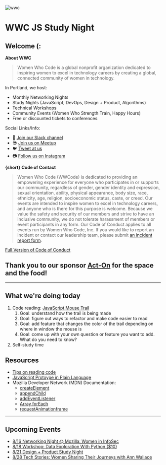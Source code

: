 ![wwc](https://a248.e.akamai.net/secure.meetupstatic.com/photos/event/1/e/5/4/highres_456127764.jpeg)

# WWC JS Study Night

## Welcome (:
**About WWC**
> Women Who Code is a global nonprofit organization dedicated to inspiring women to excel in technology careers by creating a global, connected community of women in technology.

In Portland, we host:
- Monthly Networking Nights
- Study Nights (JavaScript, DevOps, Design + Product, Algorithms)
- Technical Workshops
- Community Events (Women Who Strength Train, Happy Hours)
- Free or discounted tickets to conferences 

Social Links/Info:
- 💬 [Join our Slack channel](https://goo.gl/forms/sBKUgZ9hHnnmWn7z1)
- 😎 [Join us on Meetup](https://www.meetup.com/Women-Who-Code-Portland/)
- 🐦 [Tweet at us](https://twitter.com/WWCodePortland)
- 📷 [Follow us on Instagram](https://www.instagram.com/wwcodeportland/)


**{short} Code of Contact**
> Women Who Code (WWCode) is dedicated to providing an empowering experience for everyone who participates in or supports our community, regardless of gender, gender identity and expression, sexual orientation, ability, physical appearance, body size, race, ethnicity, age, religion, socioeconomic status, caste, or creed. Our events are intended to inspire women to excel in technology careers, and anyone who is there for this purpose is welcome. Because we value the safety and security of our members and strive to have an inclusive community, we do not tolerate harassment of members or event participants in any form. Our Code of Conduct applies to all events run by Women Who Code, Inc. If you would like to report an incident or contact our leadership team, please submit [an incident report form](https://docs.google.com/forms/d/e/1FAIpQLScmJq0Evb0aDbx4flmmZT1xX0GCXj_F--5asjfH7XvkrLo4xA/viewform).

[Full Version of Code of Conduct](https://www.meetup.com/Women-Who-Code-Portland/pages/22236117/Code_of_Conduct/)

## Thank you to our sponsor [Act-On](https://www.act-on.com/) for the space and the food!

----------------

## What we're doing today
1. Code reading: [JavaScript Mouse Trail](https://codepen.io/falldowngoboone/pen/PwzPYv?editors=0010)
    1. Goal: understand how the trail is being made
    1. Goal: figure out ways to refactor and make code easier to read
    1. Goal: add feature that changes the color of the trail depending on where in window the mouse is
    1. Goal: come up with your own question or feature you want to add. What do you need to know?
1. Self-study time

## Resources
- [Tips on reading code](http://bit.ly/js-reading)
- [JavaScript Protoype in Plain Language](http://javascriptissexy.com/javascript-prototype-in-plain-detailed-language/)
- Mozilla Developer Network (MDN) Documentation:
    - [createElement](https://developer.mozilla.org/en-US/docs/Web/API/Document/createElement)
    - [appendChild](https://developer.mozilla.org/en-US/docs/Web/API/Node/appendChild)
    - [addEventListener](https://developer.mozilla.org/en-US/docs/Web/API/EventTarget/addEventListener)
    - [Array forEach](https://developer.mozilla.org/en-US/docs/Web/JavaScript/Reference/Global_Objects/Array/forEach)
    - [requestAnimationframe](https://developer.mozilla.org/en-US/docs/Web/API/window/requestAnimationFrame)

---------

## Upcoming Events
- [8/16 Networking Night @ Mozilla: Women in InfoSec](https://www.meetup.com/Women-Who-Code-Portland/events/253324140/)
- [8/18 Workshop: Data Exploration With Python ($10)](https://www.meetup.com/Women-Who-Code-Portland/events/253077941/)
- [8/21 Design + Product Study Night](https://www.meetup.com/Women-Who-Code-Portland/events/czrnspyxkbwb/)
- [8/28 Tech Stories: Women Sharing Their Journeys with Ann Wallace](https://www.meetup.com/Women-Who-Code-Portland/events/253070500/)
